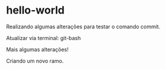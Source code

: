 # hello-world
Realizando algumas alterações para testar o comando commit.

Atualizar via terminal: git-bash

Mais algumas alterações!

Criando um novo ramo.
